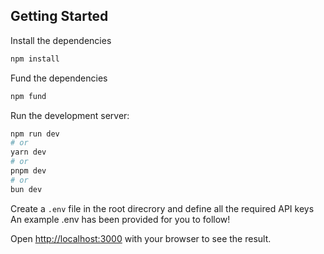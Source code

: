 ## Getting Started
Install the dependencies

```bash
npm install
```

Fund the dependencies
```bash
npm fund
```

Run the development server:

```bash
npm run dev
# or
yarn dev
# or
pnpm dev
# or
bun dev
```

Create a ```.env``` file in the root direcrory and define all the required API keys
An example .env has been provided for you to follow!

Open [http://localhost:3000](http://localhost:3000) with your browser to see the result.
